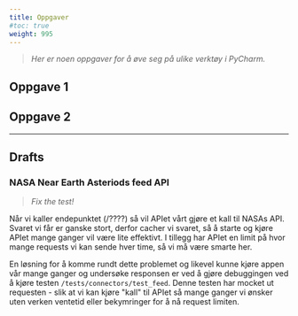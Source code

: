 ```yaml
---
title: Oppgaver
#toc: true
weight: 995
---
```


> _Her er noen oppgaver for å øve seg på ulike verktøy i PyCharm._

## Oppgave 1

## Oppgave 2


---

## Drafts

### NASA Near Earth Asteriods feed API

> *Fix the test!*

Når vi kaller endepunktet (/????) så vil APIet vårt gjøre et kall til NASAs API. Svaret vi får er ganske stort, 
derfor cacher vi svaret, så å starte og kjøre APIet mange ganger vil være lite effektivt. I tillegg har APIet en 
limit på hvor mange requests vi kan sende hver time, så vi må være smarte her. 

En løsning for å komme rundt dette problemet og likevel kunne kjøre appen vår mange ganger og undersøke responsen er 
ved å gjøre debuggingen ved å kjøre testen `/tests/connectors/test_feed`. Denne testen har mocket ut requesten - 
slik at vi kan kjøre "kall" til APIet så mange ganger vi ønsker uten verken ventetid eller bekymringer for å nå 
request limiten. 




